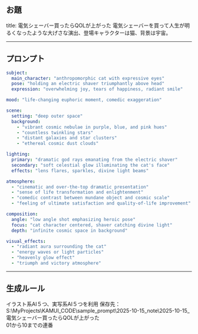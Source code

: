 ## お題
title: 電気シェーバー買ったらQOLが上がった
電気シェーバーを買って人生が明るくなったような大げさな演出、登場キャラクターは猫、背景は宇宙。

---

## プロンプト
```yaml
subject:
  main_character: "anthropomorphic cat with expressive eyes"
  pose: "holding an electric shaver triumphantly above head"
  expression: "overwhelming joy, tears of happiness, radiant smile"

mood: "life-changing euphoric moment, comedic exaggeration"

scene:
  setting: "deep outer space"
  background:
    - "vibrant cosmic nebulae in purple, blue, and pink hues"
    - "countless twinkling stars"
    - "distant galaxies and star clusters"
    - "ethereal cosmic dust clouds"

lighting:
  primary: "dramatic god rays emanating from the electric shaver"
  secondary: "soft celestial glow illuminating the cat's face"
  effects: "lens flares, sparkles, divine light beams"

atmosphere:
  - "cinematic and over-the-top dramatic presentation"
  - "sense of life transformation and enlightenment"
  - "comedic contrast between mundane object and cosmic scale"
  - "feeling of ultimate satisfaction and quality-of-life improvement"

composition:
  angle: "low angle shot emphasizing heroic pose"
  focus: "cat character centered, shaver catching divine light"
  depth: "infinite cosmic space in background"

visual_effects:
  - "radiant aura surrounding the cat"
  - "energy waves or light particles"
  - "heavenly glow effect"
  - "triumph and victory atmosphere"
```

---

## 生成ルール
イラスト系AI５つ、実写系AI５つを利用
保存先：S:\MyProjects\KAMUI_CODE\sample_prompt\2025-10-15_note\2025-10-15_電気シェーバー買ったらQOLが上がった\
01から10までの連番
